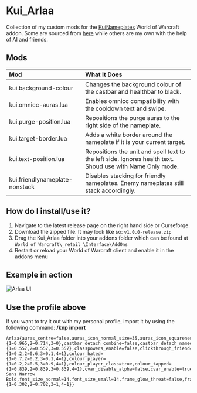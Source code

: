 # Kui_Arlaa
Collection of my custom mods for the [KuiNameplates](https://www.curseforge.com/wow/addons/kuinameplates) World of Warcraft addon. Some are sourced from [here](https://github.com/kesava-wow/kuinameplates-customs) while others are my own with the help of AI and friends. 

## Mods
| Mod  | What It Does |
| :------------ |:--------------|
| kui.background-colour      | Changes the background colour of the castbar and healthbar to black.    |
| kui.omnicc-auras.lua      | Enables omnicc compatibility with the cooldown text and swipe.    |
| kui.purge-position.lua      | Repositions the purge auras to the right side of the nameplate.    |
| kui.target-border.lua     | Adds a white border around the nameplate if it is your current target.    |
| kui.text-position.lua      | Repositions the unit and spell text to the left side. Ignores health text.  Shoud use with Name Only mode. |
| kui.friendlynameplate-nonstack      | Disables stacking for friendly nameplates. Enemy nameplates still stack accordingly.   |

## How do I install/use it?
1. Navigate to the latest release page on the right hand side or Curseforge.
2. Download the zipped file. It may look like so: `v1.0.0-release.zip`
3. Drag the Kui_Arlaa folder into your addons folder which can be found at `World of Warcraft\_retail_\Interface\AddOns`
4. Restart or reload your World of Warcraft client and enable it in the addons menu

## Example in action
![Arlaa UI](https://i.ibb.co/RYZt8tr/Wo-WScrn-Shot-011825-201502.jpg)

## Use the profile above
If you want to try it out with my personal profile, import it by using the following command:
**/knp import**

```
Arlaa{auras_centre=false,auras_icon_normal_size=35,auras_icon_squareness=0.8,auras_offset=2,auras_purge_size=38,bar_animation=2,bar_texture=Atrocity,bot_vertical_offset=6,castbar_colour={1=0.965,2=0.714,3=0},castbar_detach_combine=false,castbar_detach_nameonly=true,castbar_detach_offset=-1,castbar_detach_width=230,castbar_height=22,castbar_icon=false,castbar_name_vertical_offset=2.5,castbar_shield=false,castbar_showfriend=false,castbar_unin_colour={1=0.557,2=0.557,3=0.557},classpowers_enable=false,clickthrough_friend=true,colour_friendly={1=0.2,2=0.6,3=0.1,4=1},colour_hated={1=0.7,2=0.2,3=0.1,4=1},colour_player={1=0.2,2=0.5,3=0.9,4=1},colour_player_class=true,colour_tapped={1=0.839,2=0.839,3=0.839,4=1},cvar_disable_alpha=false,cvar_enable=true,cvar_name_only=true,cvar_show_friendly_npcs=true,execute_enabled=false,fade_non_target_alpha=1,font_face=PT Sans Narrow Bold,font_size_normal=14,font_size_small=14,frame_glow_threat=false,frame_height=28,frame_target_size=false,frame_width=230,glow_as_shadow=false,health_text=true,health_text_hostile_dmg=6,health_text_hostile_max=6,hide_names=false,name_vertical_offset=6,nameonly_health_colour=false,target_arrows_size=40,target_glow=false,target_glow_colour={1=0.302,2=0.702,3=1,4=1}}
```
